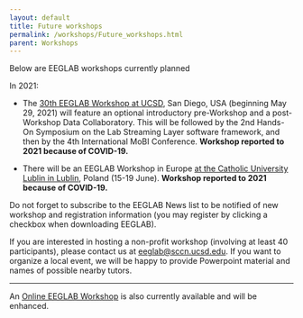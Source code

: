 ```yaml
---
layout: default
title: Future workshops
permalink: /workshops/Future_workshops.html
parent: Workshops
---
```


Below are EEGLAB workshops currently planned

In 2021:

-   The [30th EEGLAB Workshop at UCSD](http://eeglab2020.ucsd.edu/), San
    Diego, USA (beginning May 29, 2021) will feature an optional
    introductory pre-Workshop and a post-Workshop Data Collaboratory.
    This will be followed by the 2nd Hands-On Symposium on the Lab
    Streaming Layer software framework, and then by the 4th
    International MoBI Conference. <b>Workshop reported to 2021 because
    of COVID-19.</b>

-   There will be an EEGLAB Workshop in Europe [at the Catholic
    University Lublin in Lublin](/workshops/EEGLAB_2020_Lublin), Poland
    (15-19 June). <b>Workshop reported to 2021 because of COVID-19.</b>

Do not forget to subscribe to the EEGLAB News list to be notified of new
workshop and registration information (you may register by clicking a
checkbox when downloading EEGLAB).

If you are interested in hosting a non-profit workshop (involving at
least 40 participants), please contact us at <eeglab@sccn.ucsd.edu>. If
you want to organize a local event, we will be happy to provide
Powerpoint material and names of possible nearby tutors.

<hr>

An [Online EEGLAB
Workshop](/workshops/Online_EEGLAB_Workshop) is also
currently available and will be enhanced.
